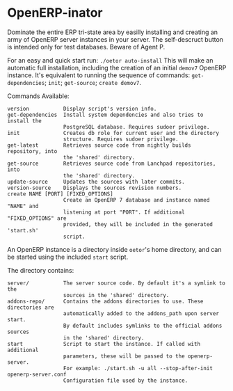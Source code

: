OpenERP-inator
==============

Dominate the entire ERP tri-state area by easilly installing and creating an 
army of OpenERP server instances in your server. The self-descruct button is 
intended only for test databases. Beware of Agent P.

For an easy and  quick start run: `./oetor auto-install`
This will make an automatic full installation, including the creation of an
initial `demov7` OpenERP instance. It's equivalent to running the sequence of
commands: `get-dependencies`; `init`; `get-source`; `create demov7`.

Commands Available:

    version           Display script's version info.
    get-dependencies  Install system dependencies and also tries to install the 
                      PostgreSQL database. Requires sudoer privilege.
    init              Creates db role for current user and the directory 
                      structure. Requires sudoer privilege.
    get-latest        Retrieves source code from nightly builds repository, into
                      the 'shared' directory.
    get-source        Retrieves source code from Lanchpad repositories, into 
                      the 'shared' directory.
    update-source     Updates the sources with later commits.
    version-source    Displays the sources revision numbers.
    create NAME [PORT] [FIXED_OPTIONS]
                      Create an OpenERP 7 database and instance named "NAME" and 
                      listening at port "PORT". If additional "FIXED_OPTIONS" are 
                      provided, they will be included in the generated 'start.sh' 
                      script.
                   
An OpenERP instance is a directory inside `oetor`'s home directory, and can be 
started using the included `start` script. 

The directory contains:

    server/           The server source code. By default it's a symlink to the 
                      sources in the 'shared' directory.
    addons-repo/      Contains the addons directories to use. These directories are
                      automatically added to the addons_path upon server start.
                      By default includes symlinks to the official addons sources 
                      in the 'shared' directory.
    start             Script to start the instance. If called with additional 
                      parameters, these will be passed to the openerp-server.
                      For example: ./start.sh -u all --stop-after-init    
    openerp-server.conf
                      Configuration file used by the instance.
